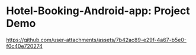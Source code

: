 # Hotel-Booking-Android-app: Project Demo


https://github.com/user-attachments/assets/7b42ac89-e29f-4a67-b5e0-f0c40e720274


